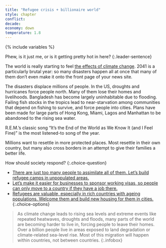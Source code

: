 ```yaml
---
title: "Refugee crisis + billionaire world"
style: chapter
conflict: 
decade: 
economy: down
temperature: 1.8
---
```


{% include variables %}


Phew, is it just me, or is it getting pretty hot in here?
{:.leader-sentence}

The world is really starting to feel [the effects of climate change](#infobox). 2041 is a particularly brutal year: so many disasters happen all at once that many of them don’t even make it onto the front page of your news site.

The disasters displace millions of people. In the US, droughts and hurricanes force people north. Many of them lose their homes and livelihoods. Bangladesh has become largely uninhabitable due to flooding. Failing fish stocks in the tropics lead to near-starvation among communities that depend on fishing to survive, and force people into cities. Plans have been made for large parts of Hong Kong, Miami, Lagos and Manhattan to be abandoned to the rising sea water.

R.E.M.’s classic song “It’s the End of the World as We Know It (and I Feel Fine)” is the most listened-to song of the year.

Millions want to resettle in more protected places. Most resettle in their own country, but many also cross borders in an attempt to give their families a better life.

How should society respond?
{:.choice-question}

- [There are just too many people to assimilate all of them. Let’s build refugee camps in unpopulated areas.](chapter_permanent-refugee-camps.html)
- [Let’s make it easier for businesses to sponsor working visas, so people can only move to a country if they have a job there.](chapter_employment-as-citizenship.html)
- [Refugees are valuable, especially in rich countries with ageing populations. Welcome them and build new housing for them in cities.](chapter_increasing-densification.html)
{:.choice-options}

> As climate change leads to rising sea levels and extreme events like repeated heatwaves, droughts and floods, many parts of the world are becoming harder to live in, forcing people to leave their homes. Over a billion people live in areas exposed to land degradation or climate-related sea-level rise. Most of this migration will happen within countries, not between countries.
{:.infobox}
